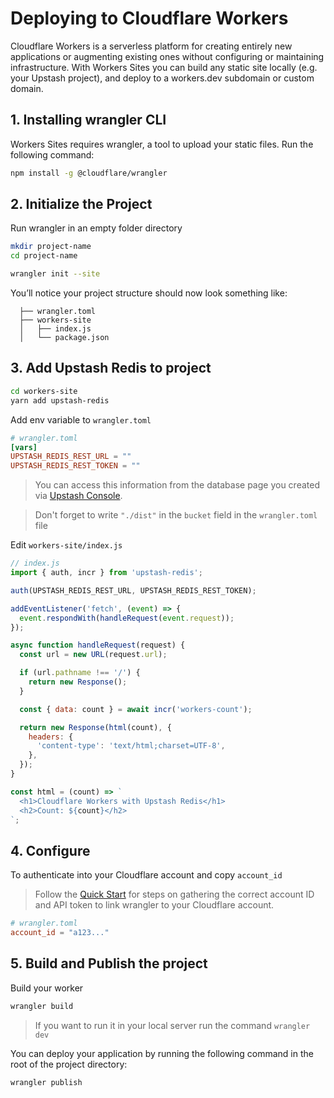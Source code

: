 # Deploying to Cloudflare Workers

Cloudflare Workers is a serverless platform for creating entirely new
applications or augmenting existing ones without configuring or maintaining
infrastructure. With Workers Sites you can build any static site locally (e.g.
your Upstash project), and deploy to a workers.dev subdomain or custom domain.

## 1. Installing wrangler CLI

Workers Sites requires wrangler, a tool to upload your static files. Run the
following command:

```bash
npm install -g @cloudflare/wrangler
```

## 2. Initialize the Project

Run wrangler in an empty folder directory

```bash
mkdir project-name
cd project-name

wrangler init --site
```

You’ll notice your project structure should now look something like:

```
  ├── wrangler.toml
  ├── workers-site
  │   ├── index.js
  │   └── package.json
```

## 3. Add Upstash Redis to project

```bash
cd workers-site
yarn add upstash-redis
```

Add env variable to `wrangler.toml`

```toml
# wrangler.toml
[vars]
UPSTASH_REDIS_REST_URL = ""
UPSTASH_REDIS_REST_TOKEN = ""
```

> You can access this information from the database page you created via [Upstash Console](https://console.upstash.com/).

> Don't forget to write `"./dist"` in the `bucket` field in the `wrangler.toml` file

Edit `workers-site/index.js`

```js
// index.js
import { auth, incr } from 'upstash-redis';

auth(UPSTASH_REDIS_REST_URL, UPSTASH_REDIS_REST_TOKEN);

addEventListener('fetch', (event) => {
  event.respondWith(handleRequest(event.request));
});

async function handleRequest(request) {
  const url = new URL(request.url);

  if (url.pathname !== '/') {
    return new Response();
  }

  const { data: count } = await incr('workers-count');

  return new Response(html(count), {
    headers: {
      'content-type': 'text/html;charset=UTF-8',
    },
  });
}

const html = (count) => `
  <h1>Cloudflare Workers with Upstash Redis</h1>
  <h2>Count: ${count}</h2>
`;
```

## 4. Configure

To authenticate into your Cloudflare account and copy `account_id`

> Follow the [Quick Start](https://developers.cloudflare.com/workers/get-started/guide#configure) for steps on gathering the correct account ID and API token to link wrangler to your Cloudflare account.

```toml
# wrangler.toml
account_id = "a123..."
```

## 5. Build and Publish the project

Build your worker

```bash
wrangler build
```

> If you want to run it in your local server run the command `wrangler dev`

You can deploy your application by running the following command in the root of the project directory:

```bash
wrangler publish
```

